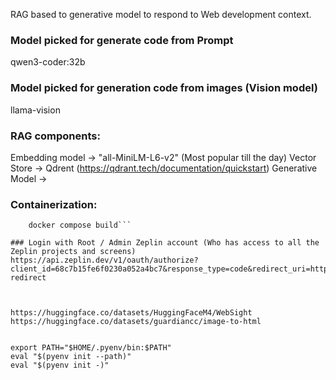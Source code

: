 RAG based to generative model to respond to Web development context.

### Model picked for generate code from Prompt
qwen3-coder:32b

### Model picked for generation code from images (Vision model)
llama-vision

### RAG components:
Embedding model -> "all-MiniLM-L6-v2" (Most popular till the day)
Vector Store    -> Qdrent (https://qdrant.tech/documentation/quickstart)
Generative Model -> 

### Containerization:
```// Make sure docker installed
    docker compose build```

### Login with Root / Admin Zeplin account (Who has access to all the Zeplin projects and screens)
https://api.zeplin.dev/v1/oauth/authorize?client_id=68c7b15fe6f0230a052a4bc7&response_type=code&redirect_uri=http://localhost:3000/zeplin/login-redirect



https://huggingface.co/datasets/HuggingFaceM4/WebSight
https://huggingface.co/datasets/guardiancc/image-to-html


export PATH="$HOME/.pyenv/bin:$PATH"
eval "$(pyenv init --path)"
eval "$(pyenv init -)"